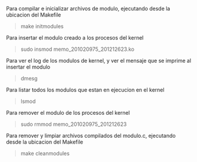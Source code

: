 Para compilar e inicializar archivos de modulo, ejecutando desde la ubicacion del Makefile
> make initmodules


Para insertar el modulo creado a los procesos del kernel
> sudo insmod memo_201020975_201212623.ko

Para ver el log de los modulos de kernel, y ver el mensaje que se imprime al insertar el modulo
> dmesg

Para listar todos los modulos que estan en ejecucion en el kernel
>lsmod

Para remover el modulo de los procesos del kernel
> sudo rmmod memo_201020975_201212623


Para remover y limpiar archivos compilados del modulo.c, ejecutando desde la ubicacion del Makefile
> make cleanmodules

